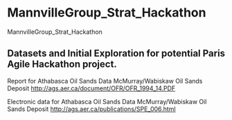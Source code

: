 # MannvilleGroup_Strat_Hackathon
MannvilleGroup_Strat_Hackathon

## Datasets and Initial Exploration for potential Paris Agile Hackathon project.

Report for Athabasca Oil Sands Data McMurray/Wabiskaw Oil Sands Deposit
http://ags.aer.ca/document/OFR/OFR_1994_14.PDF

Electronic data for Athabasca Oil Sands Data McMurray/Wabiskaw Oil Sands Deposit
http://ags.aer.ca/publications/SPE_006.html
